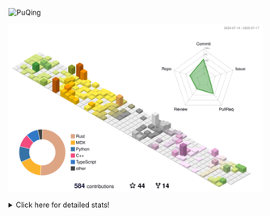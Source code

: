 ![PuQing](https://user-images.githubusercontent.com/27223114/171565019-9a56fae6-b08b-421f-99db-7e830da42371.png)

![](./profile-3d-contrib/profile-season-animate.svg)

<details>
<summary>Click here for detailed stats!</summary>

<!--START_SECTION:waka-->
![Lines of code](https://img.shields.io/badge/From%20Hello%20World%20I%27ve%20Written-2.3%20million%20lines%20of%20code-blue)

**🐱 My GitHub Data** 

> 📦 449.2 kB Used in GitHub's Storage 
 > 
> 🏆 258 Contributions in the Year 2025
 > 
> 🚫 Not Opted to Hire
 > 
> 📜 39 Public Repositories 
 > 
> 🔑 34 Private Repositories 
 > 
**I'm an Early 🐤** 

```text
🌞 Morning                858 commits         ██░░░░░░░░░░░░░░░░░░░░░░░   09.98 % 
🌆 Daytime                3696 commits        ███████████░░░░░░░░░░░░░░   43.01 % 
🌃 Evening                1955 commits        ██████░░░░░░░░░░░░░░░░░░░   22.75 % 
🌙 Night                  2085 commits        ██████░░░░░░░░░░░░░░░░░░░   24.26 % 
```


📊 **This Week I Spent My Time On** 

```text
💬 Programming Languages: 
Surfing                  21 hrs 3 mins       ████████████░░░░░░░░░░░░░   48.74 % 
Chat                     10 hrs 32 mins      ██████░░░░░░░░░░░░░░░░░░░   24.39 % 
Python                   4 hrs 58 mins       ███░░░░░░░░░░░░░░░░░░░░░░   11.51 % 
ShellSession             3 hrs 43 mins       ██░░░░░░░░░░░░░░░░░░░░░░░   08.62 % 
Swift                    1 hr 4 mins         █░░░░░░░░░░░░░░░░░░░░░░░░   02.49 % 

🔥 Editors: 
Arc                      21 hrs 3 mins       ████████████░░░░░░░░░░░░░   48.74 % 
WeChat                   9 hrs 29 mins       █████░░░░░░░░░░░░░░░░░░░░   21.97 % 
VS Code                  5 hrs 56 mins       ███░░░░░░░░░░░░░░░░░░░░░░   13.75 % 
Ghostty                  3 hrs 44 mins       ██░░░░░░░░░░░░░░░░░░░░░░░   08.68 % 
Telegram                 1 hr 2 mins         █░░░░░░░░░░░░░░░░░░░░░░░░   02.42 % 

💻 Operating System: 
Mac                      37 hrs 22 mins      ██████████████████████░░░   86.52 % 
Linux                    2 hrs 56 mins       ██░░░░░░░░░░░░░░░░░░░░░░░   06.81 % 
WSL                      2 hrs 53 mins       ██░░░░░░░░░░░░░░░░░░░░░░░   06.68 % 
```


<!--END_SECTION:waka-->
</details>
